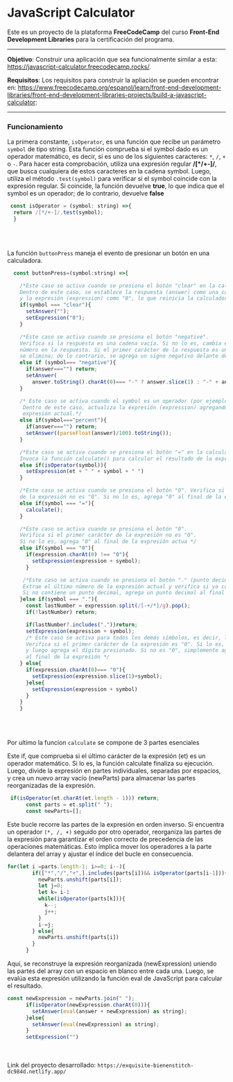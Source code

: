 # JavaScript Calculator 

Este es un proyecto de la plataforma **FreeCodeCamp** del curso **Front-End Development Libraries** para la certificación del programa.


------------

**Objetivo**: Construir una aplicación que sea funcionalmente similar a esta: https://javascript-calculator.freecodecamp.rocks/.

**Requisitos**: Los requisitos para construir la apliación se pueden encontrar en: https://www.freecodecamp.org/espanol/learn/front-end-development-libraries/front-end-development-libraries-projects/build-a-javascript-calculator:

-------------
### Funcionamiento

La primera constante, `isOperator`, es una función que recibe un parámetro `symbol` de tipo string. Esta función comprueba si el symbol dado es un operador matemático, es decir, si es uno de los siguientes caracteres: `*`, `/`, `+` o `-`. Para hacer esta comprobación, utiliza una expresión regular **/[*/+-]/**, que busca cualquiera de estos caracteres en la cadena symbol. Luego, utiliza el método `.test(symbol)` para verificar si el symbol coincide con la expresión regular. Si coincide, la función devuelve **true**, lo que indica que el symbol es un operador; de lo contrario, devuelve **false**

```javascript
 const isOperator = (symbol: string) =>{
  return /[*/+-]/.test(symbol);
  }
```
<br><br>

La función `buttonPress` maneja el evento de presionar un botón en una calculadora. 
```javascript
  const buttonPress=(symbol:string) =>{

    /*Este caso se activa cuando se presiona el botón "clear" en la calculadora. 
    Dentro de este caso, se establece la respuesta (answer) como una cadena vacía 
    y la expresión (expression) como "0", lo que reinicia la calculadora */
    if(symbol === "clear"){
      setAnswer("");
      setExpression("0");
    }

    /*Este caso se activa cuando se presiona el botón "negative". 
    Verifica si la respuesta es una cadena vacía. Si no lo es, cambia el signo del 
    número en la respuesta. Si el primer carácter de la respuesta es un signo negativo, 
    se elimina; de lo contrario, se agrega un signo negativo delante del número. */
    else if (symbol=== "negative"){
      if(answer==="") return;
      setAnswer(
        answer.toString().charAt(0)=== "-" ? answer.slice(1) : "-" + answer);
    }

    /* Este caso se activa cuando el symbol es un operador (por ejemplo, "+", "-", "*", "/").
     Dentro de este caso, actualiza la expresión (expression) agregando el operador al final de la 
     expresión actual.*/
    else if(symbol==="percent"){
      if(answer==="") return;
      setAnswer((parseFloat(answer)/100).toString());
    }

    /*Este caso se activa cuando se presiona el botón "=" en la calculadora. 
    Invoca la función calculate() para calcular el resultado de la expresión actual.*/
    else if(isOperator(symbol)){
      setExpression(et + " " + symbol + " ")
    }

    /*Este caso se activa cuando se presiona el botón "0". Verifica si el primer carácter 
    de la expresión no es "0". Si no lo es, agrega "0" al final de la expresión actual. */
    else if(symbol === "="){
      calculate();
    }

    /*Este caso se activa cuando se presiona el botón "0". 
    Verifica si el primer carácter de la expresión no es "0". 
    Si no lo es, agrega "0" al final de la expresión actua */
    else if(symbol === "0"){
      if(expression.charAt(0) !== "0"){
        setExpression(expression + symbol);
      }

     /*Este caso se activa cuando se presiona el botón "." (punto decimal). 
     Extrae el último número de la expresión actual y verifica si ya contiene un punto decimal. 
     Si no contiene un punto decimal, agrega un punto decimal al final de la expresión actual */
    }else if(symbol === "."){
      const lastNumber = expression.split(/[-+/*]/g).pop();
      if(!lastNumber) return;

      if(lastNumber?.includes("."))return;
      setExpression(expression + symbol);
      /* Este caso se activa para todos los demás símbolos, es decir, los dígitos del 1 al 9. 
      Verifica si el primer carácter de la expresión es "0". Si lo es, elimina el primer carácter 
      y luego agrega el dígito presionado. Si no es "0", simplemente agrega el dígito presionado 
      al final de la expresión */
    } else{
      if(expression.charAt(0)=== "0"){
        setExpression(expression.slice(1)+symbol);
      }else{
        setExpression(expression + symbol)
      }
    }
    }
```
<br><br>

Por ultimo la funcion `calculate` se compone de 3 partes esenciales

Este if, que comprueba si el último carácter de la expresión (et) es un operador matemático. Si lo es, la función calculate finaliza su ejecución. Luego, divide la expresión en partes individuales, separadas por espacios, y crea un nuevo array vacío (newParts) para almacenar las partes reorganizadas de la expresión.

```javascript
 if(isOperator(et.charAt(et.length - 1))) return;
      const parts = et.split(" ");
      const newParts=[];
```
Este bucle recorre las partes de la expresión en orden inverso. 
Si encuentra un operador `(*, /, +)` seguido por otro operador, reorganiza las partes de la expresión para garantizar el orden correcto de precedencia de las operaciones matemáticas. Esto implica mover los operadores a la parte delantera del array y ajustar el índice del bucle en consecuencia.
```javascript
for(let i =parts.length-1; i>=0; i--){
        if(["*","/","+",].includes(parts[i])&& isOperator(parts[i-1])){
          newParts.unshift(parts[i]);
          let j=0;
          let k= i-1
          while(isOperator(parts[k])){
            k--;
            j++;
          }
          i-=j;
        } else{
          newParts.unshift(parts[i])
        }
      }
```
Aquí, se reconstruye la expresión reorganizada (newExpression) uniendo las partes del array con un espacio en blanco entre cada una. Luego, se evalúa esta expresión utilizando la función eval de JavaScript para calcular el resultado.

```javascript
const newExpression = newParts.join(" ");
      if(isOperator(newExpression.charAt(0))){
        setAnswer(eval(answer + newExpression) as string);
      }else{
        setAnswer(eval(newExpression) as string);
      }
      setExpression("")
```
<br><br>
Link del proyecto desarrollado:
`https://exquisite-bienenstitch-dc984d.netlify.app/`
